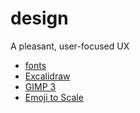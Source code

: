# design

A pleasant, user-focused UX

- [fonts](./fonts.md)
- [Excalidraw](https://excalidraw.com/)
- [GIMP 3](https://wiki.gimp.org/wiki/Roadmap#GIMP_3.0)
- [Emoji to Scale](https://javier.xyz/emoji-to-scale/)
